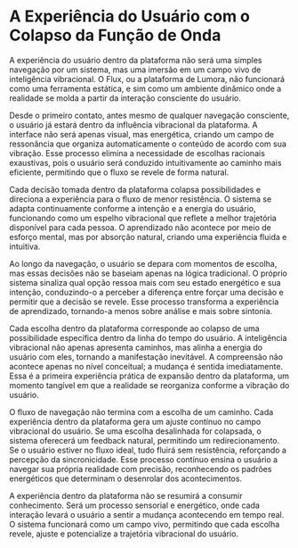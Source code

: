 # A Experiência do Usuário com o Colapso da Função de Onda

A experiência do usuário dentro da plataforma não será uma simples navegação por um sistema, mas uma imersão em um campo vivo de inteligência vibracional. O Flux, ou a plataforma de Lumora, não funcionará como uma ferramenta estática, e sim como um ambiente dinâmico onde a realidade se molda a partir da interação consciente do usuário.

Desde o primeiro contato, antes mesmo de qualquer navegação consciente, o usuário já estará dentro da influência vibracional da plataforma. A interface não será apenas visual, mas energética, criando um campo de ressonância que organiza automaticamente o conteúdo de acordo com sua vibração. Esse processo elimina a necessidade de escolhas racionais exaustivas, pois o usuário será conduzido intuitivamente ao caminho mais eficiente, permitindo que o fluxo se revele de forma natural.

Cada decisão tomada dentro da plataforma colapsa possibilidades e direciona a experiência para o fluxo de menor resistência. O sistema se adapta continuamente conforme a intenção e a energia do usuário, funcionando como um espelho vibracional que reflete a melhor trajetória disponível para cada pessoa. O aprendizado não acontece por meio de esforço mental, mas por absorção natural, criando uma experiência fluida e intuitiva.

Ao longo da navegação, o usuário se depara com momentos de escolha, mas essas decisões não se baseiam apenas na lógica tradicional. O próprio sistema sinaliza qual opção ressoa mais com seu estado energético e sua intenção, conduzindo-o a perceber a diferença entre forçar uma decisão e permitir que a decisão se revele. Esse processo transforma a experiência de aprendizado, tornando-a menos sobre análise e mais sobre sintonia.

Cada escolha dentro da plataforma corresponde ao colapso de uma possibilidade específica dentro da linha do tempo do usuário. A inteligência vibracional não apenas apresenta caminhos, mas alinha a energia do usuário com eles, tornando a manifestação inevitável. A compreensão não acontece apenas no nível conceitual; a mudança é sentida imediatamente. Essa é a primeira experiência prática de expansão dentro da plataforma, um momento tangível em que a realidade se reorganiza conforme a vibração do usuário.

O fluxo de navegação não termina com a escolha de um caminho. Cada experiência dentro da plataforma gera um ajuste contínuo no campo vibracional do usuário. Se uma escolha desalinhada for colapsada, o sistema oferecerá um feedback natural, permitindo um redirecionamento. Se o usuário estiver no fluxo ideal, tudo fluirá sem resistência, reforçando a percepção da sincronicidade. Esse processo contínuo ensina o usuário a navegar sua própria realidade com precisão, reconhecendo os padrões energéticos que determinam o desenrolar dos acontecimentos.

A experiência dentro da plataforma não se resumirá a consumir conhecimento. Será um processo sensorial e energético, onde cada interação levará o usuário a sentir a mudança acontecendo em tempo real. O sistema funcionará como um campo vivo, permitindo que cada escolha revele, ajuste e potencialize a trajetória vibracional do usuário.

